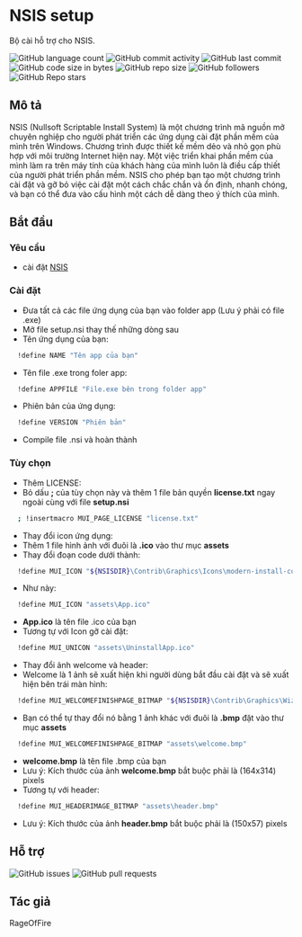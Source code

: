 # NSIS setup

Bộ cài hỗ trợ cho NSIS.

![GitHub language count](https://img.shields.io/github/languages/count/RageOfFire/NSIS-example)
![GitHub commit activity](https://img.shields.io/github/commit-activity/m/RageOfFire/NSIS-example)
![GitHub last commit](https://img.shields.io/github/last-commit/RageOfFire/NSIS-example)
![GitHub code size in bytes](https://img.shields.io/github/languages/code-size/RageOfFire/NSIS-example)
![GitHub repo size](https://img.shields.io/github/repo-size/RageOfFire/NSIS-example)
![GitHub followers](https://img.shields.io/github/followers/RageOfFire)
![GitHub Repo stars](https://img.shields.io/github/stars/RageOfFire/NSIS-example)

## Mô tả

NSIS (Nullsoft Scriptable Install System) là một chương trình mã nguồn mở chuyên nghiệp cho người phát triển các ứng dụng cài đặt phần mềm của mình trên Windows. Chương trình được thiết kế mềm dẻo và nhỏ gọn phù hợp với môi trường Internet hiện nay. Một việc triển khai phần mềm của mình làm ra trên máy tính của khách hàng của mình luôn là điều cấp thiết của người phát triển phần mềm. NSIS cho phép bạn tạo một chương trình cài đặt và gỡ bỏ việc cài đặt một cách chắc chắn và ổn định, nhanh chóng, và bạn có thể đưa vào cấu hình một cách dễ dàng theo ý thích của mình.

## Bắt đầu

### Yêu cầu

* cài đặt [NSIS](https://nsis.sourceforge.io/Download)

### Cài đặt

* Đưa tất cả các file ứng dụng của bạn vào folder app (Lưu ý phải có file .exe)
* Mở file setup.nsi thay thế những dòng sau
* Tên ứng dụng của bạn:

```sh
  !define NAME "Tên app của bạn"
```

* Tên file .exe trong foler app:

```sh
  !define APPFILE "File.exe bên trong folder app"
```

* Phiên bản của ứng dụng:

```sh
  !define VERSION "Phiên bản"
```

* Compile file .nsi và hoàn thành

### Tùy chọn

* Thêm LICENSE:
* Bỏ dấu **;** của tùy chọn này và thêm 1 file bản quyền **license.txt** ngay ngoài cùng với file **setup.nsi**

```sh
  ; !insertmacro MUI_PAGE_LICENSE "license.txt"
```

* Thay đổi icon ứng dụng:
* Thêm 1 file hình ảnh với đuôi là **.ico** vào thư mục **assets**
* Thay đổi đoạn code dưới thành:

```sh
  !define MUI_ICON "${NSISDIR}\Contrib\Graphics\Icons\modern-install-colorful.ico"
```

* Như này:

```sh
  !define MUI_ICON "assets\App.ico"
```

* **App.ico** là tên file .ico của bạn
* Tương tự với Icon gỡ cài đặt:

```sh
  !define MUI_UNICON "assets\UninstallApp.ico"
```

* Thay đổi ảnh welcome và header:
* Welcome là 1 ảnh sẽ xuất hiện khi người dùng bắt đầu cài đặt và sẽ xuất hiện bên trái màn hình:

```sh
  !define MUI_WELCOMEFINISHPAGE_BITMAP "${NSISDIR}\Contrib\Graphics\Wizard\win.bmp"
```

* Bạn có thể tự thay đổi nó bằng 1 ảnh khác với đuôi là **.bmp** đặt vào thư mục **assets**

```sh
  !define MUI_WELCOMEFINISHPAGE_BITMAP "assets\welcome.bmp"
```

* **welcome.bmp** là tên file .bmp của bạn
* Lưu ý: Kích thước của ảnh **welcome.bmp** bắt buộc phải là (164x314) pixels
* Tương tự với header:

```sh
  !define MUI_HEADERIMAGE_BITMAP "assets\header.bmp"
```

* Lưu ý: Kích thước của ảnh **header.bmp** bắt buộc phải là (150x57) pixels

## Hỗ trợ

![GitHub issues](https://img.shields.io/github/issues/RageOfFire/NSIS-example)
![GitHub pull requests](https://img.shields.io/github/issues-pr/RageOfFire/NSIS-example)

## Tác giả

RageOfFire
